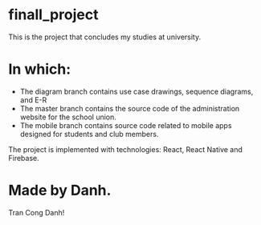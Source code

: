 # finall_project
This is the project that concludes my studies at university.

# In which: 
- The diagram branch contains use case drawings, sequence diagrams, and E-R
- The master branch contains the source code of the administration website for the school union.
- The mobile branch contains source code related to mobile apps designed for students and club members.

The project is implemented with technologies: React, React Native and Firebase.

# Made by Danh.

Tran Cong Danh!
